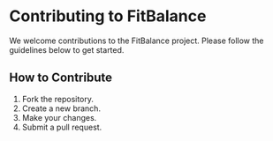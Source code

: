 # Contributing to FitBalance

We welcome contributions to the FitBalance project. Please follow the guidelines below to get started.

## How to Contribute
1. Fork the repository.
2. Create a new branch.
3. Make your changes.
4. Submit a pull request.